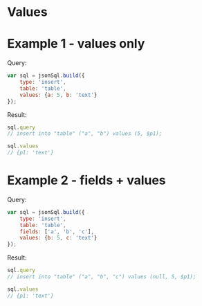 # Values

# Example 1 - values only

Query:

``` js
var sql = jsonSql.build({
    type: 'insert',
    table: 'table',
    values: {a: 5, b: 'text'}
});
```

Result:

``` js
sql.query
// insert into "table" ("a", "b") values (5, $p1);

sql.values
// {p1: 'text'}
```

# Example 2 - fields + values

Query:

``` js
var sql = jsonSql.build({
    type: 'insert',
    table: 'table',
    fields: ['a', 'b', 'c'],
    values: {b: 5, c: 'text'}
});
```

Result:

``` js
sql.query
// insert into "table" ("a", "b", "c") values (null, 5, $p1);

sql.values
// {p1: 'text'}
```
